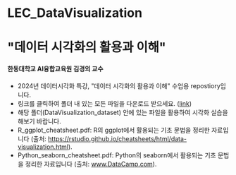 # LEC_DataVisualization

# "데이터 시각화의 활용과 이해"
#### 한동대학교 AI융합교육원 김경외 교수

- 2024년 데이터시각화 특강, "데이터 시각화의 활용과 이해" 수업용 repostiory입니다.
- 링크를 클릭하여 폴더 내 있는 모든 파일을 다운로드 받으세요.
([link](https://drive.google.com/drive/folders/1demq7AjIN275RRpcoONBT2jcmFfZPvg-?usp=sharing))
- 해당 폴더(DataVisualization_dataset) 안에 있는 파일을 활용하여 시각화 실습을 해보기 바랍니다.
- R_ggplot_cheatsheet.pdf: R의 ggplot에서 활용되는 기초 문법을 정리한 자료입니다 (출처: https://rstudio.github.io/cheatsheets/html/data-visualization.html).
- Python_seaborn_cheatsheet.pdf: Python의 seaborn에서 활용되는 기초 문법을 정리한 자료입니다 (출처: www.DataCamp.com).

